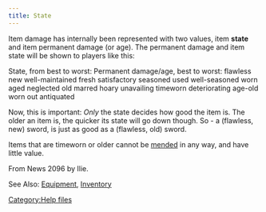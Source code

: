 ```yaml
---
title: State
---
```


Item damage has internally been represented with two values, item
**state** and item permanent damage (or age). The permanent damage and
item state will be shown to players like this:

State, from best to worst: Permanent damage/age, best to worst: flawless
new well-maintained fresh satisfactory seasoned used well-seasoned worn
aged neglected old marred hoary unavailing timeworn deteriorating
age-old worn out antiquated

Now, this is important: *Only* the state decides how good the item is.
The older an item is, the quicker its state will go down though. So - a
(flawless, new) sword, is just as good as a (flawless, old) sword.

Items that are timeworn or older cannot be [mended](mend "wikilink") in
any way, and have little value.

From News 2096 by Ilie.

See Also: [Equipment](Equipment "wikilink"),
[Inventory](Inventory "wikilink")

[Category:Help files](Category:Help_files "wikilink")